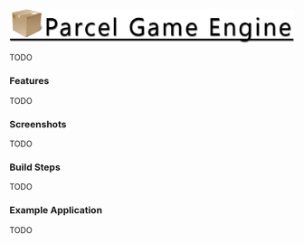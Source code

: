 ![Parcel Game Engine](https://github.com/DonaldWhyte/parcel-game-engine/raw/wiki/parcel_logo.png)

TODO

### Features

TODO

### Screenshots

TODO

### Build Steps

TODO

### Example Application

TODO
